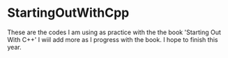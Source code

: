 # StartingOutWithCpp
These are the codes I am using as practice with the the book 'Starting Out With C++' 
I wiil add more as I progress with the book.
I hope to finish this year.
